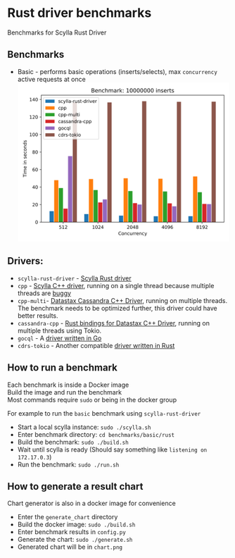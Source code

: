 # Rust driver benchmarks
Benchmarks for Scylla Rust Driver

## Benchmarks
* Basic - performs basic operations (inserts/selects), max `concurrency` active requests at once  
![](images/bench10to7-inserts.svg)

## Drivers:
* `scylla-rust-driver` - [Scylla Rust driver](https://github.com/scylladb/scylla-rust-driver)
* `cpp` - [Scylla C++ driver](https://github.com/scylladb/cpp-driver), running on a single thread because multiple threads are [buggy](https://github.com/scylladb/cpp-driver/issues/36)
* `cpp-multi`- [Datastax Cassandra C++ Driver](https://github.com/datastax/cpp-driver), running on multiple threads. The benchmark needs to be optimized further, this driver could have better results.
* `cassandra-cpp` - [Rust bindings for Datastax C++ Driver](https://github.com/datastax/cpp-driver), running on multiple threads using Tokio.
* `gocql` - A [driver written in Go](https://github.com/gocql/gocql)
* `cdrs-tokio` - Another compatible [driver written in Rust](https://github.com/krojew/cdrs-tokio)

## How to run a benchmark
Each benchmark is inside a Docker image  
Build the image and run the benchmark  
Most commands require `sudo` or being in the docker group

For example to run the `basic` benchmark using `scylla-rust-driver`
* Start a local scylla instance: `sudo ./scylla.sh`
* Enter benchmark directory: `cd benchmarks/basic/rust`
* Build the benchmark: `sudo ./build.sh`
* Wait until scylla is ready (Should say something like `listening on 172.17.0.3`)
* Run the benchmark: `sudo ./run.sh`

## How to generate a result chart
Chart generator is also in a docker image for convenience

* Enter the `generate_chart` directory
* Build the docker image: `sudo ./build.sh`
* Enter benchmark results in `config.py`
* Generate the chart: `sudo ./generate.sh`
* Generated chart will be in `chart.png`
